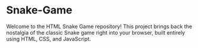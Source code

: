 # Snake-Game
Welcome to the HTML Snake Game repository! This project brings back the nostalgia of the classic Snake game right into your browser, built entirely using HTML, CSS, and JavaScript.
